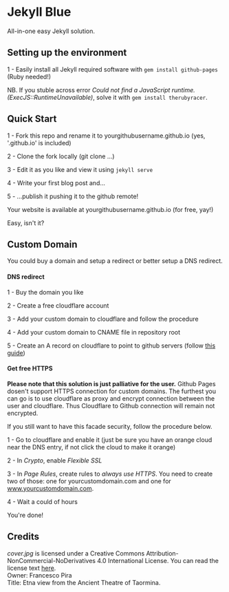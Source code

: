 # Jekyll Blue

All-in-one easy Jekyll solution.

## Setting up the environment

1 - Easily install all Jekyll required software with ``` gem install github-pages ``` (Ruby needed!)

NB. If you stuble across error *Could not find a JavaScript runtime. (ExecJS::RuntimeUnavailable)*, solve it with ``` gem install therubyracer ```.

## Quick Start

1 - Fork this repo and rename it to yourgithubusername.github.io (yes, '.github.io' is included)

2 - Clone the fork locally (git clone ...)

3 - Edit it as you like and view it using ``` jekyll serve ```

4 - Write your first blog post and...

5 - ...publish it pushing it to the github remote!

Your website is available at yourgithubusername.github.io (for free, yay!)

Easy, isn't it?


## Custom Domain

You could buy a domain and setup a redirect or better setup a DNS redirect.

#### DNS redirect

1 - Buy the domain you like

2 - Create a free cloudflare account

3 - Add your custom domain to cloudflare and follow the procedure

4 - Add your custom domain to CNAME file in repository root

5 - Create an A record on cloudflare to point to github servers (follow [this guide](https://help.github.com/articles/tips-for-configuring-an-a-record-with-your-dns-provider/))


#### Get free HTTPS

**Please note that this solution is just palliative for the user.** Github Pages dosen't support HTTPS connection for custom domains. The furthest you can go is to use cloudflare as proxy and encrypt connection between the user and cloudflare. Thus Cloudflare to Github connection will remain not encrypted.

If you still want to have this facade security, follow the procedure below.

1 - Go to cloudflare and enable it (just be sure you have an orange cloud near the DNS entry, if not click the cloud to make it orange)

2 - In *Crypto*, enable *Flexible SSL*

3 - In *Page Rules*, create rules to *always use HTTPS*. You need to create two of those: one for yourcustomdomain.com and one for www.yourcustomdomain.com.

4 - Wait a could of hours

You're done!


## Credits

*cover.jpg* is licensed under a Creative Commons Attribution-NonCommercial-NoDerivatives 4.0 International License. You can read the license text [here](http://creativecommons.org/licenses/by-nc-nd/4.0/).
<br>Owner: Francesco Pira
<br>Title: Etna view from the Ancient Theatre of Taormina.
